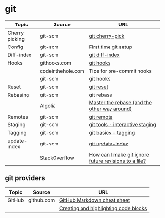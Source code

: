 # git

| Topic | Source | URL |
| --- | --- | --- |
| Cherry picking | git-scm | [git cherry-pick](https://git-scm.com/docs/git-cherry-pick) |
| Config | git-scm | [First time git setup](https://git-scm.com/book/en/v2/Getting-Started-First-Time-git-Setup) |
| Diff-index | git-scm | [git diff-index](https://git-scm.com/docs/git-diff-index/1.7.9) |
| Hooks | githooks.com | [git hooks](https://githooks.com/) |
| | codeinthehole.com | [Tips for pre-commit hooks](https://codeinthehole.com/tips/tips-for-using-a-git-pre-commit-hook/) |
| | git-scm | [git hooks](https://git-scm.com/book/uz/v2/Customizing-Git-Git-Hooks) |
| Reset | git-scm | [git reset](https://git-scm.com/docs/git-reset) |
| Rebasing | git-scm | [git rebase](https://git-scm.com/docs/git-rebase) |
| | Algolia | [Master the rebase (and the other way around)](https://blog.algolia.com/master-git-rebase/) |
| Remotes | git-scm | [git remote](https://git-scm.com/docs/git-remote) |
| Staging | git-scm | [git tools - interactive staging](https://git-scm.com/book/en/v2/Git-Tools-Interactive-Staging) |
| Tagging | git-scm | [git basics - tagging](https://git-scm.com/book/en/v2/Git-Basics-Tagging) |
| update-index | git-scm | [git update-index](https://git-scm.com/docs/git-update-index) |
| | StackOverflow | [How can I make git ignore future revisions to a file?](https://stackoverflow.com/questions/4348590/how-can-i-make-git-ignore-future-revisions-to-a-file) |

## git providers

| Topic | Source | URL |
| --- | --- | --- |
| GitHub | github.com | [GitHub Markdown cheat sheet](https://github.com/adam-p/markdown-here/wiki/Markdown-Cheatsheet) |
| | | [Creating and highlighting code blocks](https://help.github.com/articles/creating-and-highlighting-code-blocks/) |
